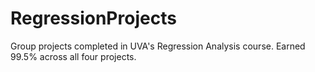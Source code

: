 # RegressionProjects
Group projects completed in UVA's Regression Analysis course. Earned 99.5% across all four projects.
